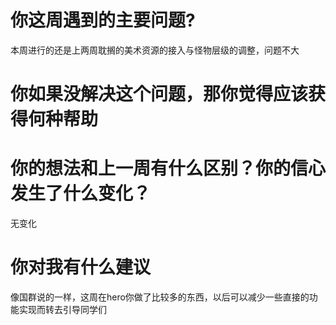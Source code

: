 # 你这周遇到的主要问题?
本周进行的还是上两周耽搁的美术资源的接入与怪物层级的调整，问题不大
# 你如果没解决这个问题，那你觉得应该获得何种帮助
# 你的想法和上一周有什么区别？你的信心发生了什么变化？
无变化
# 你对我有什么建议
像国群说的一样，这周在hero你做了比较多的东西，以后可以减少一些直接的功能实现而转去引导同学们